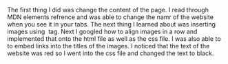 The first thing I did was change the content of the page. I read through MDN elements refrence and was able to change the namr of the website when you see it in your tabs.
The next thing I learned about was inserting images using <img/> tag. Next I googled how to align images in a row and implemented that onto the html file as well as the css file.
I was also able to to embed links into the titles of the images. I noticed that the text of the website was red so I went into the css file and changed the text to black. 
